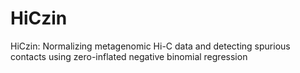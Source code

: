 # HiCzin
HiCzin: Normalizing metagenomic Hi-C data and detecting spurious contacts using zero-inflated negative binomial regression
